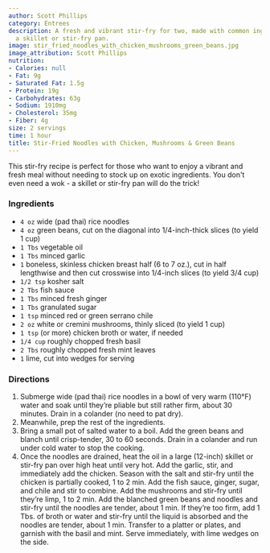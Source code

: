```yaml
---
author: Scott Phillips
category: Entrees
description: A fresh and vibrant stir-fry for two, made with common ingredients and
  a skillet or stir-fry pan.
image: stir_fried_noodles_with_chicken_mushrooms_green_beans.jpg
image_attribution: Scott Phillips
nutrition:
- Calories: null
- Fat: 9g
- Saturated Fat: 1.5g
- Protein: 19g
- Carbohydrates: 63g
- Sodium: 1910mg
- Cholesterol: 35mg
- Fiber: 4g
size: 2 servings
time: 1 hour
title: Stir-Fried Noodles with Chicken, Mushrooms & Green Beans
---
```


This stir-fry recipe is perfect for those who want to enjoy a vibrant and fresh meal without needing to stock up on exotic ingredients. You don't even need a wok - a skillet or stir-fry pan will do the trick!

### Ingredients

* `4 oz` wide (pad thai) rice noodles
* `4 oz` green beans, cut on the diagonal into 1/4-inch-thick slices (to yield 1 cup)
* `1 Tbs` vegetable oil
* `1 Tbs` minced garlic
* `1` boneless, skinless chicken breast half (6 to 7 oz.), cut in half lengthwise and then cut crosswise into 1/4-inch slices (to yield 3/4 cup)
* `1/2 tsp` kosher salt
* `2 Tbs` fish sauce
* `1 Tbs` minced fresh ginger
* `1 Tbs` granulated sugar
* `1 tsp` minced red or green serrano chile
* `2 oz` white or cremini mushrooms, thinly sliced (to yield 1 cup)
* `1 tsp` (or more) chicken broth or water, if needed
* `1/4 cup` roughly chopped fresh basil
* `2 Tbs` roughly chopped fresh mint leaves
* `1` lime, cut into wedges for serving

### Directions

1. Submerge wide (pad thai) rice noodles in a bowl of very warm (110°F) water and soak until they’re pliable but still rather firm, about 30 minutes. Drain in a colander (no need to pat dry).
2. Meanwhile, prep the rest of the ingredients.
3. Bring a small pot of salted water to a boil. Add the green beans and blanch until crisp-tender, 30 to 60 seconds. Drain in a colander and run under cold water to stop the cooking.
4. Once the noodles are drained, heat the oil in a large (12-inch) skillet or stir-fry pan over high heat until very hot. Add the garlic, stir, and immediately add the chicken. Season with the salt and stir-fry until the chicken is partially cooked, 1 to 2 min. Add the fish sauce, ginger, sugar, and chile and stir to combine. Add the mushrooms and stir-fry until they’re limp, 1 to 2 min. Add the blanched green beans and noodles and stir-fry until the noodles are tender, about 1 min. If they’re too firm, add 1 Tbs. of broth or water and stir-fry until the liquid is absorbed and the noodles are tender, about 1 min. Transfer to a platter or plates, and garnish with the basil and mint. Serve immediately, with lime wedges on the side.